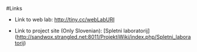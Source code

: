 #Links

* Link to web lab: http://tiny.cc/webLabURI

* Link to project site (Only Slovenian): [Spletni laboratorij] (http://sandwox.strangled.net:8011/ProjektiWiki/index.php/Spletni_laboratorij)
